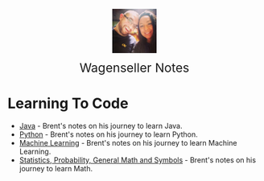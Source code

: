 <img
    src="/images/BrentAndMandi.jpg"
    width="88"
    style="display: block; width: 88px; margin: auto; margin-bottom: 1em"
/><span style="display: block; text-align: center; font-size: 1.75em;"> Wagenseller Notes </span>


# Learning To Code
- [Java](/learn_to_code/java) - Brent's notes on his journey to learn Java.
- [Python](/learn_to_code/python/) - Brent's notes on his journey to learn Python.
- [Machine Learning](/learn_to_code/machine_learning/) - Brent's notes on his journey to learn Machine Learning.
- [Statistics, Probability, General Math and Symbols](/learn_to_code/math/) - Brent's notes on his journey to learn Math.

